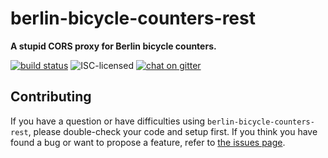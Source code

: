# berlin-bicycle-counters-rest

**A stupid CORS proxy for Berlin bicycle counters.**

[![build status](https://img.shields.io/travis/derhuerst/berlin-bicycle-counters-rest.svg)](https://travis-ci.org/derhuerst/berlin-bicycle-counters-rest)
![ISC-licensed](https://img.shields.io/github/license/derhuerst/berlin-bicycle-counters-rest.svg)
[![chat on gitter](https://badges.gitter.im/derhuerst.svg)](https://gitter.im/derhuerst)


## Contributing

If you have a question or have difficulties using `berlin-bicycle-counters-rest`, please double-check your code and setup first. If you think you have found a bug or want to propose a feature, refer to [the issues page](https://github.com/derhuerst/berlin-bicycle-counters-rest/issues).
